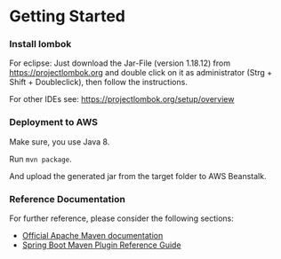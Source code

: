 # Getting Started

### Install lombok
For eclipse: Just download the Jar-File (version 1.18.12) from https://projectlombok.org and double click on it as administrator (Strg + Shift + Doubleclick), 
then follow the instructions.

For other IDEs see:
https://projectlombok.org/setup/overview

### Deployment to AWS
Make sure, you use Java 8.

Run `mvn package`.

And upload the generated jar from the target folder to AWS Beanstalk.

### Reference Documentation
For further reference, please consider the following sections:

* [Official Apache Maven documentation](https://maven.apache.org/guides/index.html)
* [Spring Boot Maven Plugin Reference Guide](https://docs.spring.io/spring-boot/docs/2.2.6.RELEASE/maven-plugin/)


